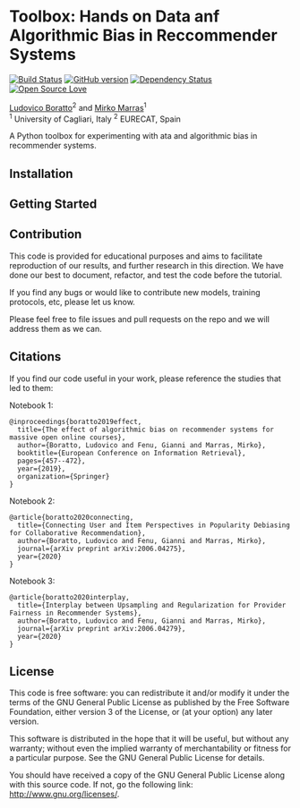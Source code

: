 # Toolbox: Hands on Data anf Algorithmic Bias in Reccommender Systems
[![Build Status](https://travis-ci.org/pages-themes/cayman.svg?branch=master)](https://travis-ci.org/pages-themes/cayman)
[![GitHub version](https://badge.fury.io/gh/boennemann%2Fbadges.svg)](http://badge.fury.io/gh/boennemann%2Fbadges)
[![Dependency Status](https://david-dm.org/boennemann/badges.svg)](https://david-dm.org/boennemann/badges)
[![Open Source Love](https://badges.frapsoft.com/os/gpl/gpl.svg?v=102)](https://github.com/ellerbrock/open-source-badge/)

[Ludovico Boratto](https://www.ludovicoboratto.com/)<sup>2</sup> and [Mirko Marras](https://www.mirkomarras.com/)<sup>1</sup>
<br/><sup>1</sup> University of Cagliari, Italy <sup>2</sup> EURECAT, Spain

A Python toolbox for experimenting with ata and algorithmic bias in recommender systems. 

## Installation

## Getting Started

## Contribution
This code is provided for educational purposes and aims to facilitate reproduction of our results, and further research 
in this direction. We have done our best to document, refactor, and test the code before the tutorial.

If you find any bugs or would like to contribute new models, training protocols, etc, please let us know.

Please feel free to file issues and pull requests on the repo and we will address them as we can.

## Citations

If you find our code useful in your work, please reference the studies that led to them:

Notebook 1:

```
@inproceedings{boratto2019effect,
  title={The effect of algorithmic bias on recommender systems for massive open online courses},
  author={Boratto, Ludovico and Fenu, Gianni and Marras, Mirko},
  booktitle={European Conference on Information Retrieval},
  pages={457--472},
  year={2019},
  organization={Springer}
}
```

Notebook 2:

```
@article{boratto2020connecting,
  title={Connecting User and Item Perspectives in Popularity Debiasing for Collaborative Recommendation},
  author={Boratto, Ludovico and Fenu, Gianni and Marras, Mirko},
  journal={arXiv preprint arXiv:2006.04275},
  year={2020}
}
```

Notebook 3:

```
@article{boratto2020interplay,
  title={Interplay between Upsampling and Regularization for Provider Fairness in Recommender Systems},
  author={Boratto, Ludovico and Fenu, Gianni and Marras, Mirko},
  journal={arXiv preprint arXiv:2006.04279},
  year={2020}
}
```

## License
This code is free software: you can redistribute it and/or modify it under the terms of the GNU General Public License as published by the Free Software Foundation, either version 3 of the License, or (at your option) any later version.

This software is distributed in the hope that it will be useful, but without any warranty; without even the implied warranty of merchantability or fitness for a particular purpose. See the GNU General Public License for details.

You should have received a copy of the GNU General Public License along with this source code. If not, go the following link: http://www.gnu.org/licenses/.


